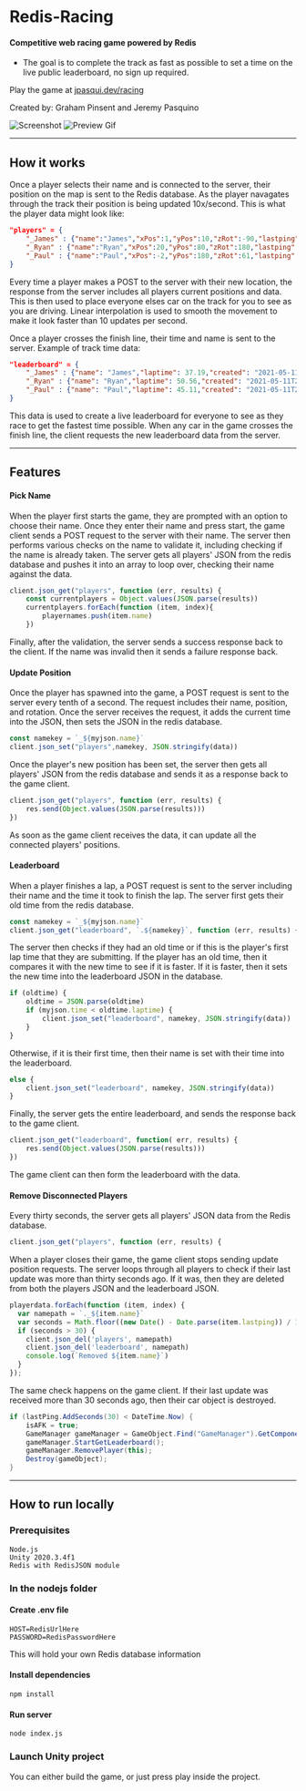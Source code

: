 # Redis-Racing

#### Competitive web racing game powered by Redis
- The goal is to complete the track as fast as possible to set a time on the live public leaderboard, no sign up required.

Play the game at [jpasqui.dev/racing](https://jpasqui.dev/racing)

Created by: Graham Pinsent and Jeremy Pasquino


![Screenshot](https://raw.githubusercontent.com/PerryGraham/Redis-Racing/main/images/screenshot.png)
![Preview Gif](https://raw.githubusercontent.com/PerryGraham/Redis-Racing/main/images/preview.gif)

-------------
## How it works

Once a player selects their name and is connected to the server, their position on the map is sent to the Redis database. As the player navagates through the track their position is being updated 10x/second. This is what the player data might look like: 
```json
"players" = {
    "_James" : {"name":"James","xPos":1,"yPos":10,"zRot":-90,"lastping": "2021-05-11T21:44:11.640Z"},
    "_Ryan" : {"name":"Ryan","xPos":20,"yPos":80,"zRot":180,"lastping": "2021-05-11T21:45:11.790Z"},
    "_Paul" : {"name":"Paul","xPos":-2,"yPos":180,"zRot":61,"lastping": "2021-05-11T21:45:15.110Z"}
}
```
Every time a player makes a POST to the server with their new location, the response from the server includes all players current positions and data. This is then used to place everyone elses car on the track for you to see as you are driving. Linear interpolation is used to smooth the movement to make it look faster than 10 updates per second. 

Once a player crosses the finish line, their time and name is sent to the server. Example of track time data:

```json
"leaderboard" = {
    "_James" : {"name": "James","laptime": 37.19,"created": "2021-05-11T21:56:55.440Z"},
    "_Ryan" : {"name": "Ryan","laptime": 50.56,"created": "2021-05-11T21:57:35.220Z"},
    "_Paul" : {"name": "Paul","laptime": 45.11,"created": "2021-05-11T21:58:51.120Z"}
}
```
This data is used to create a live leaderboard for everyone to see as they race to get the fastest time possible. When any car in the game crosses the finish line, the client requests the new leaderboard data from the server. 

--------

## Features

#### Pick Name

When the player first starts the game, they are prompted with an option to choose their name. Once they enter their name and press start, the game client sends a POST request to the server with their name. The server then performs various checks on the name to validate it, including checking if the name is already taken. The server gets all players' JSON from the redis database and pushes it into an array to loop over, checking their name against the data.
```javascript
client.json_get("players", function (err, results) {
    const currentplayers = Object.values(JSON.parse(results))
    currentplayers.forEach(function (item, index){
        playernames.push(item.name)
    })
```
Finally, after the validation, the server sends a success response back to the client. If the name was invalid then it sends a failure response back.

#### Update Position

Once the player has spawned into the game, a POST request is sent to the server every tenth of a second. The request includes their name, position, and rotation. Once the server receives the request, it adds the current time into the JSON, then sets the JSON in the redis database.
```javascript
const namekey = `_${myjson.name}`
client.json_set("players",namekey, JSON.stringify(data))
```
Once the player's new position has been set, the server then gets all players' JSON from the redis database and sends it as a response back to the game client.
```javascript
client.json_get("players", function (err, results) {
    res.send(Object.values(JSON.parse(results)))
})
```
As soon as the game client receives the data, it can update all the connected players' positions.

#### Leaderboard

When a player finishes a lap, a POST request is sent to the server including their name and the time it took to finish the lap. The server first gets their old time from the redis database.
```javascript
const namekey = `_${myjson.name}`
client.json_get("leaderboard", `.${namekey}`, function (err, results) {
```
The server then checks if they had an old time or if this is the player's first lap time that they are submitting. If the player has an old time, then it compares it with the new time to see if it is faster. If it is faster, then it sets the new time into the leaderboard JSON in the database.
```javascript
if (oldtime) {
    oldtime = JSON.parse(oldtime)
    if (myjson.time < oldtime.laptime) {
        client.json_set("leaderboard", namekey, JSON.stringify(data))
    }
}
```
Otherwise, if it is their first time, then their name is set with their time into the leaderboard.
```javascript
else {
    client.json_set("leaderboard", namekey, JSON.stringify(data))
}
```
Finally, the server gets the entire leaderboard, and sends the response back to the game client.
```javascript
client.json_get("leaderboard", function( err, results) {
    res.send(Object.values(JSON.parse(results)))
})
```
The game client can then form the leaderboard with the data.

#### Remove Disconnected Players

Every thirty seconds, the server gets all players' JSON data from the Redis database.
```javascript
client.json_get("players", function (err, results) {
```
When a player closes their game, the game client stops sending update position requests. The server loops through all players to check if their last update was more than thirty seconds ago. If it was, then they are deleted from both the players JSON and the leaderboard JSON.
```javascript
playerdata.forEach(function (item, index) {
  var namepath = `._${item.name}`
  var seconds = Math.floor((new Date() - Date.parse(item.lastping)) / 1000);
  if (seconds > 30) {
    client.json_del('players', namepath)
    client.json_del('leaderboard', namepath)
    console.log(`Removed ${item.name}`)
  }
});
```
The same check happens on the game client. If their last update was received more than 30 seconds ago, then their car object is destroyed.
```C#
if (lastPing.AddSeconds(30) < DateTime.Now) {
    isAFK = true;
    GameManager gameManager = GameObject.Find("GameManager").GetComponent<GameManager>();
    gameManager.StartGetLeaderboard();
    gameManager.RemovePlayer(this);
    Destroy(gameObject);
}
```

---------

## How to run locally

### Prerequisites
```
Node.js
Unity 2020.3.4f1
Redis with RedisJSON module
```

### In the nodejs folder

#### Create .env file
```
HOST=RedisUrlHere
PASSWORD=RedisPasswordHere
```
This will hold your own Redis database information

#### Install dependencies
```
npm install
```
#### Run server
``` 
node index.js
```
### Launch Unity project

You can either build the game, or just press play inside the project.
